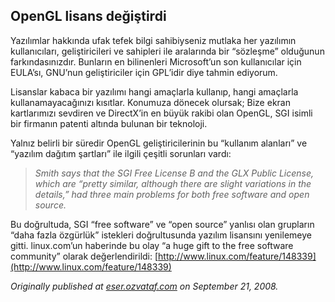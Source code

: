## OpenGL lisans değiştirdi

Yazılımlar hakkında ufak tefek bilgi sahibiyseniz mutlaka her yazılımın kullanıcıları, geliştiricileri ve sahipleri ile aralarında bir “sözleşme” olduğunun farkındasınızdır. Bunların en bilinenleri Microsoft’un son kullanıcılar için EULA’sı, GNU’nun geliştiriciler için GPL’idir diye tahmin ediyorum.

Lisanslar kabaca bir yazılımı hangi amaçlarla kullanıp, hangi amaçlarla kullanamayacağınızı kısıtlar. Konumuza dönecek olursak; Bize ekran kartlarımızı sevdiren ve DirectX’in en büyük rakibi olan OpenGL, SGI isimli bir firmanın patenti altında bulunan bir teknoloji.

Yalnız belirli bir süredir OpenGL geliştiricilerinin bu “kullanım alanları” ve “yazılım dağıtım şartları” ile ilgili çeşitli sorunları vardı:

> *Smith says that the SGI Free License B and the GLX Public License, which are “pretty similar, although there are slight variations in the details,” had three main problems for both free software and open source.*

Bu doğrultuda, SGI “free software” ve “open source” yanlısı olan grupların “daha fazla özgürlük” istekleri doğrultusunda yazılım lisansını yenilemeye gitti. linux.com’un haberinde bu olay “a huge gift to the free software community” olarak değerlendirildi: [http://www.linux.com/feature/148339](http://www.linux.com/feature/148339)

*Originally published at* [*eser.ozvataf.com*](http://eser.ozvataf.com/opengl-lisans-degistirdi/) *on September 21, 2008.*